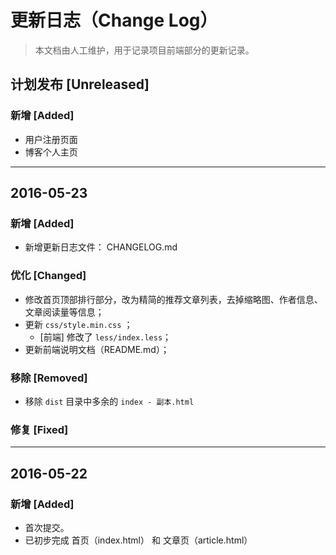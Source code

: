# 更新日志（Change Log）

> 本文档由人工维护，用于记录项目前端部分的更新记录。

## 计划发布 [Unreleased]

### 新增 [Added]
* 用户注册页面
* 博客个人主页

--------------------------------------------------

## 2016-05-23

### 新增 [Added]
* 新增更新日志文件： CHANGELOG.md

### 优化 [Changed]
* 修改首页顶部排行部分，改为精简的推荐文章列表，去掉缩略图、作者信息、文章阅读量等信息；
* 更新 `css/style.min.css` ；
    - [前端] 修改了 `less/index.less`；
* 更新前端说明文档（README.md）；

### 移除 [Removed]
* 移除 `dist` 目录中多余的 `index - 副本.html` 

### 修复 [Fixed]



--------------------------------------------------


## 2016-05-22

### 新增 [Added]

* 首次提交。
* 已初步完成 首页（index.html） 和 文章页（article.html）





